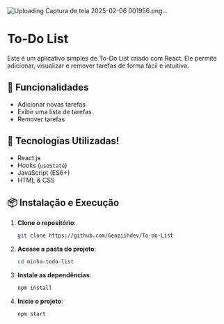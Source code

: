 ![Uploading Captura de tela 2025-02-06 001956.png…]()


# To-Do List

Este é um aplicativo simples de To-Do List criado com React. Ele permite adicionar, visualizar e remover tarefas de forma fácil e intuitiva.

## 📌 Funcionalidades

- Adicionar novas tarefas
- Exibir uma lista de tarefas
- Remover tarefas

## 🚀 Tecnologias Utilizadas!
- React.js
- Hooks (`useState`)
- JavaScript (ES6+)
- HTML & CSS

## 📦 Instalação e Execução

1. **Clone o repositório**:
   ```sh
   git clone https://github.com/Geoziihdev/To-do-List
   ```
2. **Acesse a pasta do projeto**:
   ```sh
   cd minha-todo-list
   ```
3. **Instale as dependências**:
   ```sh
   npm install
   ```
4. **Inicie o projeto**:
   ```sh
   npm start
   ```
